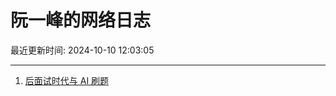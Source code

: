 # 阮一峰的网络日志

最近更新时间: 2024-10-10 12:03:05

--- 
1. [后面试时代与 AI 刷题](http://www.ruanyifeng.com/blog/2024/10/ai-code-interview.html) 
